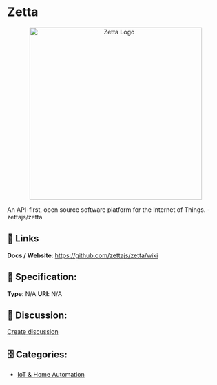 # Zetta
<p align="center">
    <img width="400" src="https://raw.githubusercontent.com/apis-list/apis-list/main/apis/zetta/logo_256x256.png" alt="Zetta Logo"/>
</p>

An API-first, open source software platform for the Internet of Things.  - zettajs/zetta

##  🔗 Links
**Docs / Website**: https://github.com/zettajs/zetta/wiki

## 🧬 Specification:
**Type**: N/A
**URI**: N/A

## 💬 Discussion:
[Create discussion](https://github.com/apis-list/apis-list/discussions/new)

## 🗄️ Categories:
- [IoT & Home Automation](https://github.com/apis-list/apis-list#iot--home-automation)



